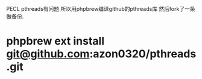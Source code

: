 PECL pthreads有问题
所以用phpbrew编译github的pthreads库
然后fork了一条做备份.

# phpbrew ext install git@github.com:azon0320/pthreads.git

